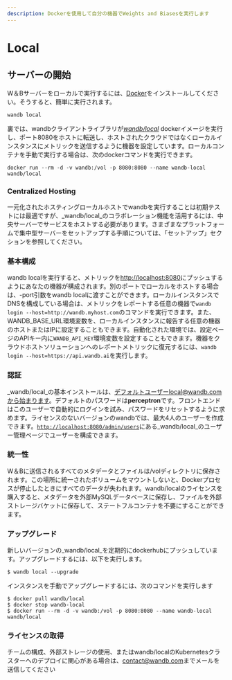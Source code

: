 ```yaml
---
description: Dockerを使用して自分の機器でWeights and Biasesを実行します
---
```


# Local

##  **サーバーの開始**

 W＆Bサーバーをローカルで実行するには、[Docker](https://www.docker.com/products/docker-desktop)をインストールしてください。そうすると、簡単に実行されます。

```text
wandb local
```

裏では、wandbクライアントライブラリが[_wandb/local_](https://hub.docker.com/repository/docker/wandb/local) dockerイメージを実行し、ポート8080をホストに転送し、ホストされたクラウドではなくローカルインスタンスにメトリックを送信するように機器を設定しています。ローカルコンテナを手動で実行する場合は、次のdockerコマンドを実行できます。

```text
docker run --rm -d -v wandb:/vol -p 8080:8080 --name wandb-local wandb/local
```

### Centralized Hosting

一元化されたホスティングローカルホストでwandbを実行することは初期テストには最適ですが、_wandb/local_のコラボレーション機能を活用するには、中央サーバーでサービスをホストする必要があります。さまざまなプラットフォームで集中型サーバーをセットアップする手順については、「セットアップ」セクションを参照してください。

### 基本構成

wandb localを実行すると、メトリックを[http://localhost:8080](http://localhost:8080/)にプッシュするようにあなたの機器が構成されます。別のポートでローカルをホストする場合は、-port引数をwandb localに渡すことができます。ローカルインスタンスでDNSを構成している場合は、メトリックをレポートする任意の機器で`wandb login --host=http://wandb.myhost.com`のコマンドを実行できます。また、WANDB\_BASE\_URL環境変数を、ローカルインスタンスに報告する任意の機器のホストまたはIPに設定することもできます。自動化された環境では、設定ページのAPIキー内に`WANDB_API_KEY`環境変数を設定することもできます。機器をクラウドホストソリューションへのレポートメトリックに復元するには、`wandb login --host=https://api.wandb.ai`を実行します。

### 認証

_wandb/local_の基本インストールは、デフォルトユーザーlocal@wandb.comから始まります。デフォルトのパスワードは**perceptron**です。フロントエンドはこのユーザーで自動的にログインを試み、パスワードをリセットするように求めます。ライセンスのないバージョンのwandbでは、最大4人のユーザーを作成できます。[`http://localhost:8080/admin/users`](http://localhost:8080/admin/users)にある_wandb/local_のユーザー管理ページでユーザーを構成できます。

### 統一性

W＆Bに送信されるすべてのメタデータとファイルは/volディレクトリに保存されます。この場所に統一されたボリュームをマウントしないと、Dockerプロセスが停止したときにすべてのデータが失われます。wandb/localのライセンスを購入すると、メタデータを外部MySQLデータベースに保存し、ファイルを外部ストレージバケットに保存して、ステートフルコンテナを不要にすることができます。

### アップグレード

新しいバージョンの_wandb/local_を定期的にdockerhubにプッシュしています。アップグレードするには、以下を実行します。

```text
$ wandb local --upgrade
```

 インスタンスを手動でアップグレードするには、次のコマンドを実行します

```text
$ docker pull wandb/local
$ docker stop wandb-local
$ docker run --rm -d -v wandb:/vol -p 8080:8080 --name wandb-local wandb/local
```

### ライセンスの取得

チームの構成、外部ストレージの使用、またはwandb/localのKubernetesクラスターへのデプロイに関心がある場合は、[contact@wandb.com](mailto:contact@wandb.com)までメールを送信してください

